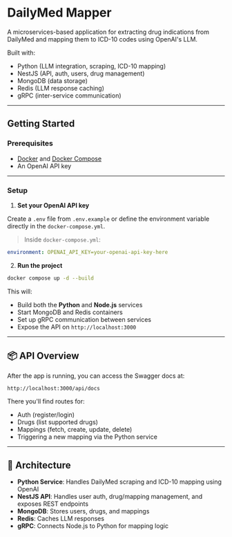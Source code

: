 # DailyMed Mapper

A microservices-based application for extracting drug indications from DailyMed and mapping them to ICD-10 codes using OpenAI's LLM.

Built with:

- Python (LLM integration, scraping, ICD-10 mapping)
- NestJS (API, auth, users, drug management)
- MongoDB (data storage)
- Redis (LLM response caching)
- gRPC (inter-service communication)

---

## Getting Started

### Prerequisites

- [Docker](https://www.docker.com/) and [Docker Compose](https://docs.docker.com/compose/)
- An OpenAI API key

---

### Setup

1. **Set your OpenAI API key**

Create a `.env` file from `.env.example` or define the environment variable directly in the `docker-compose.yml`.

> Inside `docker-compose.yml`:

```yaml
environment: OPENAI_API_KEY=your-openai-api-key-here
```

2. **Run the project**

```bash
docker compose up -d --build
```

This will:

- Build both the **Python** and **Node.js** services
- Start MongoDB and Redis containers
- Set up gRPC communication between services
- Expose the API on `http://localhost:3000`

---

## 📦 API Overview

After the app is running, you can access the Swagger docs at:

```
http://localhost:3000/api/docs
```

There you'll find routes for:

- Auth (register/login)
- Drugs (list supported drugs)
- Mappings (fetch, create, update, delete)
- Triggering a new mapping via the Python service

---

## 🧩 Architecture

- **Python Service**: Handles DailyMed scraping and ICD-10 mapping using OpenAI
- **NestJS API**: Handles user auth, drug/mapping management, and exposes REST endpoints
- **MongoDB**: Stores users, drugs, and mappings
- **Redis**: Caches LLM responses
- **gRPC**: Connects Node.js to Python for mapping logic
